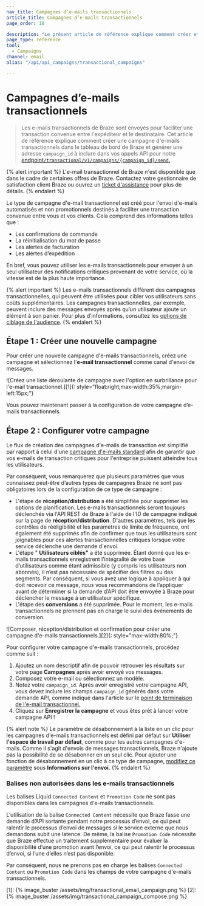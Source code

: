 ```yaml
---
nav_title: Campagnes d’e-mails transactionnels
article_title: Campagnes d’e-mails transactionnels
page_order: 10

description: "Le présent article de référence explique comment créer et configurer une nouvelle campagne Braze d’e-mails transactionnels."
page_type: reference
tool:
  - Campaigns
channel: email
alias: "/api/api_campaigns/transactional_campaigns"

---
```


# Campagnes d’e-mails transactionnels

> Les e-mails transactionnels de Braze sont envoyés pour faciliter une transaction convenue entre l'expéditeur et le destinataire. Cet article de référence explique comment créer une campagne d'e-mails transactionnels dans le tableau de bord de Braze et générer une adresse `campaign_id` à inclure dans vos appels API pour notre [endpoint`/transactional/v1/campaigns/{campaign_id}/send`.]({{site.baseurl}}/api/endpoints/messaging/send_messages/post_send_transactional_message)

{% alert important %}
L'e-mail transactionnel de Braze n'est disponible que dans le cadre de certaines offres de Braze. Contactez votre gestionnaire de satisfaction client Braze ou ouvrez un [ticket d'assistance]({{site.baseurl}}/braze_support/) pour plus de détails.
{% endalert %}

Le type de campagne d'e-mail transactionnel est créé pour l'envoi d'e-mails automatisés et non promotionnels destinés à faciliter une transaction convenue entre vous et vos clients. Cela comprend des informations telles que :

- Les confirmations de commande
- La réinitialisation du mot de passe
- Les alertes de facturation
- Les alertes d’expédition

En bref, vous pouvez utiliser les e-mails transactionnels pour envoyer à un seul utilisateur des notifications critiques provenant de votre service, où la vitesse est de la plus haute importance. 

{% alert important %}
Les e-mails transactionnels diffèrent des campagnes transactionnelles, qui peuvent être utilisées pour cibler vos utilisateurs sans coûts supplémentaires. Les campagnes transactionnelles, par exemple, peuvent inclure des messages envoyés après qu’un utilisateur ajoute un élément à son panier. Pour plus d’informations, consultez les [options de ciblage de l'audience]({{site.baseurl}}/user_guide/engagement_tools/campaigns/building_campaigns/targeting_users/).
{% endalert %}

## Étape 1 : Créer une nouvelle campagne

Pour créer une nouvelle campagne d'e-mails transactionnels, créez une campagne et sélectionnez l'**e-mail transactionnel** comme canal d'envoi de messages.

![Créez une liste déroulante de campagne avec l'option en surbrillance pour l'e-mail transactionnel.][1]{: style="float:right;max-width:35%;margin-left:15px;"}

Vous pouvez maintenant passer à la configuration de votre campagne d’e-mails transactionnels.

## Étape 2 : Configurer votre campagne

Le flux de création des campagnes d'e-mails de transaction est simplifié par rapport à celui d'une [campagne d'e-mails standard]({{site.baseurl}}/user_guide/message_building_by_channel/email/html_editor/creating_an_email_campaign/) afin de garantir que vos e-mails de transaction critiques pour l'entreprise puissent atteindre tous les utilisateurs.

Par conséquent, vous remarquerez que plusieurs paramètres que vous connaissez peut-être d’autres types de campagnes Braze ne sont pas obligatoires lors de la configuration de ce type de campagne :

- L'étape de **réception/distribution** a été simplifiée pour supprimer les options de planification. Les e-mails transactionnels seront toujours déclenchés via l'API REST de Braze à l'aide de l'ID de campagne indiqué sur la page de **réception/distribution**. D'autres paramètres, tels que les contrôles de rééligibilité et les paramètres de limite de fréquence, ont également été supprimés afin de confirmer que tous les utilisateurs sont joignables pour ces alertes transactionnelles critiques lorsque votre service déclenche une demande d'envoi.
- L'étape " **Utilisateurs ciblés"** a été supprimée. Étant donné que les e-mails transactionnels enregistrent l’intégralité de votre base d’utilisateurs comme étant admissible (y compris les utilisateurs non abonnés), il n’est pas nécessaire de spécifier des filtres ou des segments. Par conséquent, si vous avez une logique à appliquer à qui doit recevoir ce message, nous vous recommandons de l’appliquer avant de déterminer si la demande d’API doit être envoyée à Braze pour déclencher le message à un utilisateur spécifique.
- L'étape des **conversions** a été supprimée. Pour le moment, les e-mails transactionnels ne prennent pas en charge le suivi des événements de conversion.

![Composer, réception/distribution et confirmation pour créer une campagne d'e-mails transactionnels.][2]{: style="max-width:80%;"}

Pour configurer votre campagne d'e-mails transactionnels, procédez comme suit :

1. Ajoutez un nom descriptif afin de pouvoir retrouver les résultats sur votre page **Campagnes** après avoir envoyé vos messages.
2. Composez votre e-mail ou sélectionnez un modèle.
3. Notez votre `campaign_id`. Après avoir enregistré votre campagne API, vous devez inclure les champs `campaign_id` générés dans votre demande API, comme indiqué dans l'article sur le [point de terminaison de l'e-mail transactionnel.]({{site.baseurl}}/api/endpoints/messaging/send_messages/post_send_transactional_message)
4. Cliquez sur **Enregistrer la campagne** et vous êtes prêt à lancer votre campagne API !

{% alert note %}
Le paramètre de désabonnement à la liste en un clic pour les campagnes d'e-mails transactionnels est défini par défaut sur **Utiliser l'espace de travail par défaut**, comme pour les autres campagnes d'e-mails. Comme il s'agit d'envois de messages transactionnels, Braze n'ajoute pas la possibilité de se désabonner en un seul clic. Pour ajouter une fonction de désabonnement en un clic à ce type de campagne, [modifiez ce paramètre]({{site.baseurl}}/user_guide/administrative/app_settings/email_settings/#message-level-one-click-list-unsubscribe) sous **Informations sur l'envoi.**
{% endalert %}

### Balises non autorisées dans les e-mails transactionnels

Les balises Liquid `Connected Content` et `Promotion Code` ne sont pas disponibles dans les campagnes d'e-mails transactionnels.

L’utilisation de la balise `Connected Content` nécessite que Braze fasse une demande d’API sortante pendant notre processus d’envoi, ce qui peut ralentir le processus d’envoi de messages si le service externe que nous demandons subit une latence. De même, la balise `Promotion Code` nécessite que Braze effectue un traitement supplémentaire pour évaluer la disponibilité d’une promotion avant l’envoi, ce qui peut ralentir le processus d’envoi, si l’une d’elles n’est pas disponible.

Par conséquent, nous ne prenons pas en charge les balises `Connected Content` ou `Promotion Code` dans les champs de votre campagne d'e-mails transactionnels.


[1]: {% image_buster /assets/img/transactional_email_campaign.png %}
[2]: {% image_buster /assets/img/transactional_campaign_compose.png %}
